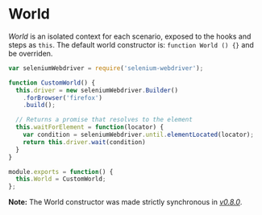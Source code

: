 # World

*World* is an isolated context for each scenario, exposed to the hooks and steps as `this`.
The default world constructor is: `function World () {}` and be overriden.

```javascript
var seleniumWebdriver = require('selenium-webdriver');

function CustomWorld() {
  this.driver = new seleniumWebdriver.Builder()
    .forBrowser('firefox')
    .build();

  // Returns a promise that resolves to the element
  this.waitForElement = function(locator) {
    var condition = seleniumWebdriver.until.elementLocated(locator);
    return this.driver.wait(condition)
  }
}

module.exports = function() {
  this.World = CustomWorld;
};
```

**Note:** The World constructor was made strictly synchronous in *[v0.8.0](https://github.com/cucumber/cucumber-js/releases/tag/v0.8.0)*.
